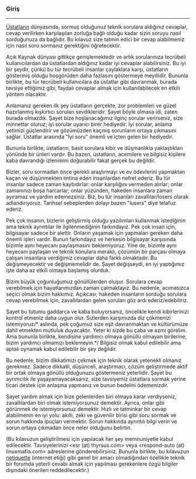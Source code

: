 ### Giriş
---

[Üstatların](http://docs.comu.edu.tr/howto/hacker-howto.html) dünyasında, sormuş olduğunuz teknik sorulara aldığınız cevaplar, cevap verilirken karşılaşılan zorluğa bağlı olduğu kadar sizin soruyu nasıl sorduğunuza da bağlıdır. Bu kılavuz size tatmin edici bir cevap alabilmeniz için nasıl soru sormanız gerektiğini öğretecektir.

Açık Kaynak dünyası gittikçe genişlemektedir ve artık sorularınıza tecrübeli kullanıcılardan da üstatlardan aldığınız kadar iyi cevaplar alabilirsiniz. Bu iyi bir şeydir, çünkü bu tür tecrübeli insanlar çaylaklara karşı, üstatların göstermiş olduğu hoşgörüden daha fazlasını göstermeye meyillidir. Bununla birlikte, bu tür tecrübeli kullanıcılara da üstatlar gibi davranmak, burada tavsiye ettiğimiz gibi, faydalı cevaplar almak için kullanılabilecek en etkili yöntem olacaktır.

Anlamanız gereken ilk şey üstatların gerçekte, zor problemleri ve güzel hazırlanmış kışkırtıcı soruları sevdikleridir. Şayet böyle olmasa idi, zaten burada olmazdık. Şayet bize hoşlanacağımız ilginç sorular verirseniz, size minnettar oluruz; iyi sorular uyarıcı birer hediyedir. İyi sorular, anlama yetimizi güçlendirir ve gözümüzden kaçmış sorunların ortaya çıkmasını sağlar. Üstatlar arasında "İyi soru" önemli ve içten gelen bir hediyedir.

Bununla birlikte, üstatların, basit sorulara kibir ve düşmanlıkla yaklaştıkları yönünde bir ünleri vardır. Bu bazen, üstatların, acemilere ve bilgisiz kişilere kaba davrandığı izlenimini doğurabilir fakat gerçek bu değildir.

Bizler, soru sormadan önce gerekli araştırmayı ve ev ödevlerini yapmaktan kaçan ve düşünmekten imtina eden insanlardan nefret ederiz. Bu tür insanlar sadece zaman kaybıdırlar: onlar karşılığını vermeden alırlar; onlar zamanınızı boşa harcarlar; onlar yüzünden, hakeden insanlara zaman ayıramaz ve yardım edemezsiniz. Biz, bu tür insanları zavallılar/losers olarak adlandırıyoruz. Tarihsel sebeplerden dolayı bazen "lusers" diye telafuz ederiz.

Pek çok insanın, bizlerin geliştirmiş olduğu yazılımları kullanmak istediğinin ama teknik ayrıntılar ile ilgilenmediğinin farkındayız. Pek çok insan için, bilgisayar sadece bir alettir. Onların yaşamak için yapmaları gereken daha önemli işleri vardır. Bunun farkındayız ve herkesin bilgisayar karşısında bizimle aynı heyecanı paylaşmasını beklemiyoruz. Yine de, bizimle aynı heyecanı paylaşan ve teknik konulara meraklı, çözümün bir parçası olmaya çalışan insanlara verdiğimiz cevaplar daha farklı olmaktadır. Bu değişmeyecektir ve değişmemelidir de. Şayet değişseydi, en iyi yaptığımız işte daha az etkili olmaya başlamış olurduk.

Bizim büyük çoğunluğumuz gönüllülerden oluşur. Sorulara cevap verebilmek için hayatlarımızdan zaman çalmaktayız. Bu nedenle, acımasızca seçici olmak bizim hakkımız. Açıkcası; hakeden insanların sorduğu sorulara cevap verebilmek için, zavallılardan gelen soruları göz ardı ederiz/edebiliriz.

Şayet bu tutumu gaddarca ve kaba buluyorsanız, öncelikle kendi kibirlerinizi kontrol etmeniz daha uygun olur. Sizlerden karşımızda diz çökmenizi istemiyoruz/* aslında, pek çoğumuz size eşit davranmaktan ve kültürümüze dahil etmekten mutluluk duyacaktır. Yeter ki sizde bu çaba ve azmi görelim. Ama bununla birlikte, kendisine yardımcı olmaya gönüllü olmayan birilerine, bizim yardımcı olmamızı beklemeyin.*/ Bilgisiz olmak kabul edilebilir ama aptalı oynamak kabul edilebilir bir şey değildir.

Bu nedenle, bizim dikkatimizi çekmek için teknik olarak yetenekli olmanız gerekmez. Sadece dikkatli, düşünceli, araştırmacı, çözüm geliştirmede aktif bir ortak olmaya gönüllü olduğunuzu göstermeniz yeterlidir. Şayet bu ayrımcılık ile yaşayamayacaksanız, size tavsiyemiz üstatlara sormak yerine ticari destek için anlaşma yapmanız ve bunun bedelini ödemenizdir.

Şayet yardım almak için bize gelenlerden biri olmaya karar verdiyseniz, zavallılardan biri olmak istemiyorsunuz demektir. Ayrıca, onlar gibi görünmek de istemiyorsunuz demektir. Hızlı ve tatminkar bir cevap alabilmenin en iyi yolu: akıllı, zeki ve güvenilir birisi gibi soru sormak ve sorun hakkında ipuçları vermektir. Sorun hakkında ayrıntılı bilgi verin ve sorun ortaya çıkmadan önce neler olduğunu belirtin.

(Bu kılavuzun geliştirilmesi için yapılacak her şey memnuniyetle kabul edilecektir. Tavsiyelerinizi <esr (at) thyrsus.com> veya <respond-auto (at) linuxmafia.com> adreslerine gönderebilirsiniz. Bununla birlikte, bu kılavuzun [netiquette](http://www.dtcc.edu/cs/rfc1855.html) (internet etiği) gibi genel bir amacı olmadığından özellikle teknik bir forumda yeterli cevabı almak için yapılması gerekenlere özgü bilgiler dışındaki önerileri reddedilecektir.)